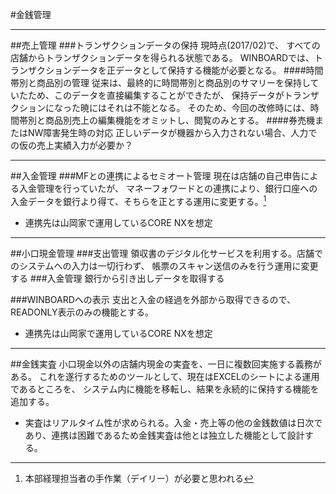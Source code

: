 #金銭管理
***
##売上管理
###トランザクションデータの保持
現時点(2017/02)で、
すべての店舗からトランザクションデータを得られる状態である。
WINBOARDでは、トランザクションデータを正データとして保持する機能が必要となる。
####時間帯別と商品別の管理
従来は、最終的に時間帯別と商品別のサマリーを保持していたため、このデータを直接編集することができたが、
保持データがトランザクションになった暁にはそれは不能となる。
そのため、今回の改修時には、時間帯別と商品別売上の編集機能をオミットし、閲覧のみとする。
####券売機またはNW障害発生時の対応
正しいデータが機器から入力されない場合、人力での仮の売上実績入力が必要か？
***
##入金管理
###MFとの連携によるセミオート管理
現在は店舗の自己申告による入金管理を行っていたが、
マネーフォワードとの連携により、銀行口座への入金データを銀行より得て、そちらを正とする運用に変更する。[^1]

* 連携先は山岡家で運用しているCORE NXを想定

[^1]:本部経理担当者の手作業（デイリー）が必要と思われる
***
##小口現金管理
###支出管理
領収書のデジタル化サービスを利用する。店舗でのシステムへの入力は一切行わず、
帳票のスキャン送信のみを行う運用に変更する
###入金管理
銀行から引き出しデータを取得する

###WINBOARDへの表示
支出と入金の経過を外部から取得できるので、READONLY表示のみの機能とする。
* 連携先は山岡家で運用しているCORE NXを想定

***
##金銭実査
小口現金以外の店舗内現金の実査を、一日に複数回実施する義務がある。
これを遂行するためのツールとして、現在はEXCELのシートによる運用であるところを、
システム内に機能を移転し、結果を永続的に保持する機能を追加する。
* 実査はリアルタイム性が求められる。入金・売上等の他の金銭数値は日次であり、連携は困難であるため金銭実査は他とは独立した機能として設計する。
